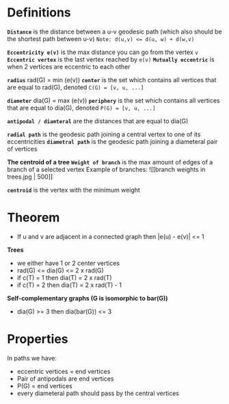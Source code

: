 # Definitions
**`Distance`** is the distance between a u-v geodesic path (which also should be the shortest path between u-v)
`Note: d(u,v) <= d(u, w) + d(w,v)`

**`Eccentricity e(v)`** is the max distance you can go from the vertex `v` 
**`Eccentric vertex`** is the last vertex reached by `e(v)`
**`Mutually eccentric`** is when 2 vertices are eccentric to each other

**`radius`** rad(G) = min (e(v))
**`center`** is the set which contains all vertices that are equal to rad(G), denoted `C(G) = [v, u, ...]`

**`diameter`** dia(G) = max (e(v))
**`periphery`** is the set which contains all vertices that are equal to dia(G), denoted `P(G) = [v, u, ...]`

**`antipodal / diamteral`** are the distances that are equal to dia(G)

**`radial path`** is the geodesic path joining a central vertex to one of its eccentricities
**`diametral path`** is the geodesic path joining a diameteral pair of vertices

**The centroid of a tree**
**`Weight of branch`** is the max amount of edges  of a branch of a selected vertex
Example of branches:
![[branch weights in trees.jpg | 500]]

**`centroid`** is the vertex with the minimum weight 


# Theorem
- If u and v are adjacent in a connected graph  then  |e(u) - e(v)| <= 1

**Trees**
- we either have 1 or 2 center vertices
- rad(G) <= dia(G) <= 2 x rad(G)
- if c(T) = 1 then dia(T) = 2 x rad(T)
- if c(T) = 2 then dia(T) = 2 x rad(T) - 1

**Self-complementary graphs (G is isomorphic to bar(G))**
- dia(G) >= 3 then dia(bar(G)) <= 3
# Properties 
In paths we have:
- eccentric vertices = end vertices
- Pair of antipodals are end vertices
- P(G)  = end vertices
- every diameteral path should pass by the central vertices 